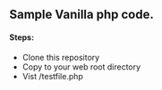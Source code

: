 ## Sample Vanilla php code.

#### Steps:

- Clone this repository
- Copy to your web root directory
- Vist /testfile.php
